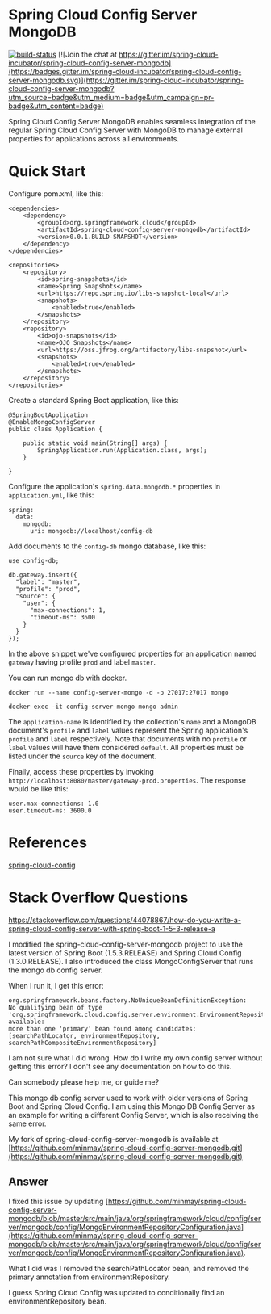 # Spring Cloud Config Server MongoDB

[![build-status](https://travis-ci.org/spring-cloud-incubator/spring-cloud-config-server-mongodb.svg?branch=master)](https://travis-ci.org/spring-cloud-incubator/spring-cloud-config-server-mongodb)
[![Join the chat at https://gitter.im/spring-cloud-incubator/spring-cloud-config-server-mongodb](https://badges.gitter.im/spring-cloud-incubator/spring-cloud-config-server-mongodb.svg)](https://gitter.im/spring-cloud-incubator/spring-cloud-config-server-mongodb?utm_source=badge&utm_medium=badge&utm_campaign=pr-badge&utm_content=badge)

Spring Cloud Config Server MongoDB enables seamless integration of the regular Spring Cloud Config Server with MongoDB to manage external properties for applications across all environments.

# Quick Start
Configure pom.xml, like this:
```
<dependencies>
    <dependency>
        <groupId>org.springframework.cloud</groupId>
        <artifactId>spring-cloud-config-server-mongodb</artifactId>
        <version>0.0.1.BUILD-SNAPSHOT</version>
    </dependency>
</dependencies>

<repositories>
    <repository>
        <id>spring-snapshots</id>
        <name>Spring Snapshots</name>
        <url>https://repo.spring.io/libs-snapshot-local</url>
        <snapshots>
            <enabled>true</enabled>
        </snapshots>
    </repository>
    <repository>
        <id>ojo-snapshots</id>
        <name>OJO Snapshots</name>
        <url>https://oss.jfrog.org/artifactory/libs-snapshot</url>
        <snapshots>
            <enabled>true</enabled>
        </snapshots>
    </repository>
</repositories>
```

Create a standard Spring Boot application, like this:
```
@SpringBootApplication
@EnableMongoConfigServer
public class Application {

    public static void main(String[] args) {
        SpringApplication.run(Application.class, args);
    }

}
```

Configure the application's `spring.data.mongodb.*` properties in `application.yml`, like this:
```
spring:
  data:
    mongodb:
      uri: mongodb://localhost/config-db
```

Add documents to the `config-db` mongo database, like this:
```
use config-db;

db.gateway.insert({
  "label": "master",
  "profile": "prod",
  "source": {
    "user": {
      "max-connections": 1,
      "timeout-ms": 3600
    }
  }
});
```
In the above snippet we've configured properties for an application named `gateway` having profile `prod` and label `master`.

You can run mongo db with docker.

```
docker run --name config-server-mongo -d -p 27017:27017 mongo

docker exec -it config-server-mongo mongo admin
```

The `application-name` is identified by the collection's `name` and a MongoDB document's `profile` and `label` values represent the Spring application's `profile` and `label` respectively. Note that documents with no `profile` or `label` values will have them considered `default`. All properties must be listed under the `source` key of the document.

Finally, access these properties by invoking `http://localhost:8080/master/gateway-prod.properties`. The response would be like this:
```
user.max-connections: 1.0
user.timeout-ms: 3600.0
```

# References
[spring-cloud-config](https://github.com/spring-cloud/spring-cloud-config)

# Stack Overflow Questions

https://stackoverflow.com/questions/44078867/how-do-you-write-a-spring-cloud-config-server-with-spring-boot-1-5-3-release-a

I modified the spring-cloud-config-server-mongodb project to use the latest version of Spring Boot (1.5.3.RELEASE) and  Spring Cloud Config (1.3.0.RELEASE).
I also introduced the class MongoConfigServer that runs the mongo db config server.

When I run it, I get this error:

```
org.springframework.beans.factory.NoUniqueBeanDefinitionException: 
No qualifying bean of type 
'org.springframework.cloud.config.server.environment.EnvironmentRepository' available: 
more than one 'primary' bean found among candidates: [searchPathLocator, environmentRepository, searchPathCompositeEnvironmentRepository]
```

I am not sure what I did wrong.  How do I write my own config server without getting this error?
I don't see any documentation on how to do this.

Can somebody please help me, or guide me?

This mongo db config server used to work with older versions of Spring Boot and Spring Cloud Config.
I am using this Mongo DB Config Server as an example for writing a different Config Server, which is also receiving the same error.

My fork of spring-cloud-config-server-mongodb is available at [https://github.com/minmay/spring-cloud-config-server-mongodb.git](https://github.com/minmay/spring-cloud-config-server-mongodb.git)

## Answer

I fixed this issue by updating [https://github.com/minmay/spring-cloud-config-server-mongodb/blob/master/src/main/java/org/springframework/cloud/config/server/mongodb/config/MongoEnvironmentRepositoryConfiguration.java](https://github.com/minmay/spring-cloud-config-server-mongodb/blob/master/src/main/java/org/springframework/cloud/config/server/mongodb/config/MongoEnvironmentRepositoryConfiguration.java).
 
What I did was I removed the searchPathLocator bean, and removed the primary annotation from environmentRepository.

I guess Spring Cloud Config was updated to conditionally find an environmentRepository bean.
 
 



